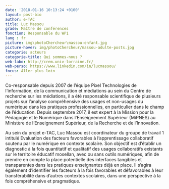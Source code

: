 ```yaml
---
date: '2018-01-16 10:13:24 +0100'
layout: post-bio
author: e-TAC
title: Luc Massou
grade: Maître de conférences
fonction: Responsable du WP1
lang : fr
picture: img\photoChercheur\massou-enfant.jpg
picture-hover: img/photoChercheur/massou-adulte-posts.jpg
categorie: acteurs
categorie-title: Qui sommes-nous ?
web-labo: http://crem.univ-lorraine.fr/
web-perso: https://www.linkedin.com/in/lucmassou/
focus: Aller plus loin
---
```



Co-responsable depuis 2007 de l’équipe Pixel Technologies de l'information, de la communication et médiations au sein du Centre de recherche sur les médiations, il a été responsable scientifique de plusieurs projets sur l’analyse compréhensive des usages et non-usages du numérique dans les pratiques professionnelles, en particulier dans le champ de l’éducation. Depuis septembre 2017, il est expert à la Mission pour la Pédagogie et le Numérique dans l’Enseignement Supérieur (MiPNES) au Ministère de l’Enseignement Supérieur, de la Recherche et de l’Innovation.  

Au sein du projet e-TAC, Luc Massou est coordinateur du groupe de travail 1 intitulé Evaluation des facteurs favorables à l’apprentissage collaboratif soutenu par le numérique en contexte scolaire. Son objectif est d’établir un diagnostic à la fois quantitatif et qualitatif des usages collaboratifs existants sur le territoire éducatif mosellan, avec ou sans outils numériques, afin de prendre en compte la place potentielle des interfaces tangibles et transparentes dans les pratiques enseignantes déjà en place. Il s’agira également d’identifier les facteurs à la fois favorables et défavorables à leur transférabilité dans d’autres contextes scolaires, dans une perspective à la fois compréhensive et pragmatique.  


